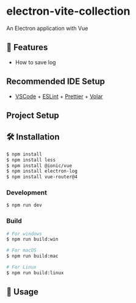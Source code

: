 # electron-vite-collection

An Electron application with Vue

## 🚀 Features
- How to save log

## Recommended IDE Setup

- [VSCode](https://code.visualstudio.com/) + [ESLint](https://marketplace.visualstudio.com/items?itemName=dbaeumer.vscode-eslint) + [Prettier](https://marketplace.visualstudio.com/items?itemName=esbenp.prettier-vscode) + [Volar](https://marketplace.visualstudio.com/items?itemName=Vue.volar)

## Project Setup

## 🛠️ Installation

```bash
$ npm install
$ npm install less
$ npm install @ionic/vue
$ npm install electron-log
$ npm install vue-router@4
```

### Development

```bash
$ npm run dev
```

### Build

```bash
# For windows
$ npm run build:win

# For macOS
$ npm run build:mac

# For Linux
$ npm run build:linux
```
## 🧪 Usage